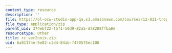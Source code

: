 ```yaml
---
content_type: resource
description: ''
file: https://ol-ocw-studio-app-qa.s3.amazonaws.com/courses/12-811-tropical-meteorology-spring-2011/6a01174e5e82c3d484abf470575ec108_rc_ver2unix.zip
file_type: application/zip
parent_uid: 374ebf22-f5f1-50d9-82a5-d78288ffba8e
resourcetype: Other
title: rc_ver2unix.zip
uid: 6a01174e-5e82-c3d4-84ab-f470575ec108
---
```

